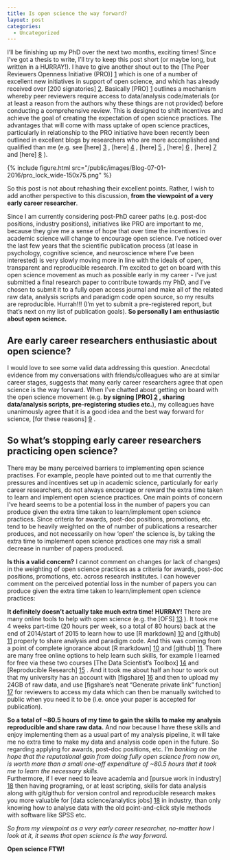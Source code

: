 ```yaml
---
title: Is open science the way forward?
layout: post
categories:
  - Uncategorized
---
```

I’ll be finishing up my PhD over the next two months, exciting times! Since I’ve got a thesis to write, I’ll try to keep this post short (or maybe long, but written in a HURRAY!). I have to give another shout out to the [The Peer Reviewers Openness Initiative (PRO)] [1] which is one of a number of excellent new initiatives in support of open science, and which has already received over [200 signatories] [2].
Basically [PRO] [1] outlines a mechanism whereby peer reviewers require access to data/analysis code/materials (or at least a reason from the authors why these things are not provided) before conducting a comprehensive review. This is designed to shift incentives and achieve the goal of creating the expectation of open science practices. The advantages that will come with mass uptake of open science practices, particularly in relationship to the PRO initiative have been recently been outlined in excellent blogs by researchers who are more accomplished and qualified than me (e.g. see [here] [3] , [here] [4] , [here] [5] , [here] [6] , [here] [7] and [here] [8] ). 

{% include figure.html src="/public/images/Blog-07-01-2016/pro_lock_wide-150x75.png" %}

So this post is not about rehashing their excellent points. Rather, I wish to add another perspective to this discussion, **from the viewpoint of a very early career researcher**.  

Since I am currently considering post-PhD career paths (e.g. post-doc positions, industry positions), initiatives like PRO are important to me, because they give me a sense of hope that over time the incentives in academic science will change to encourage open science.   I’ve noticed over the last few years that the scientific publication process (at lease in psychology, cognitive science, and neuroscience where I’ve been interested) is very slowly moving more in line with the ideals of open, transparent and reproducible research. I’m excited to get on board with this open science movement as much as possible early in my career - I’ve just submitted a final research paper to contribute towards my PhD, and I’ve chosen to submit it to a fully open access journal and make all of the related raw data, analysis scripts and paradigm code open source, so my results are reproducible. 
Hurrah!!! (I’m yet to submit a pre-registered report, but that’s next on my list of publication goals). **So personally I am enthusiastic about open science.**


## Are early career researchers enthusiastic about open science? 
I would love to see some valid data addressing this question.  Anecdotal evidence from my conversations with friends/colleagues who are at similar career stages, suggests that many early career researchers agree that open science is the way forward. When I’ve chatted about getting on board with the open science movement (e.g. **by signing [PRO] [2] , sharing data/analysis scripts, pre-registering studies etc.**), my colleagues have unanimously agree that it is a good idea and the best way forward for science, [for these reasons] [9] .


## So what’s stopping early career researchers practicing open science?
There may be many perceived barriers to implementing open science practises. For example, people have pointed out to me that currently the pressures and incentives set up in academic science, particularly for early career researchers, do not always encourage or reward the extra time taken to learn and implement open science practices.  One main points of concern I’ve heard seems to be a potential loss in the number of papers you can produce given the extra time taken to learn/implement open science practices. Since criteria for awards, post-doc positions, promotions, etc. tend to be heavily weighted on the of number of publications a researcher produces, and not necessarily on how ‘open’ the science is, by taking the extra time to implement open science practices one may risk a small decrease in number of papers produced.

**Is this a valid concern?** I cannot comment on changes (or lack of changes) in the weighting of open science practices as a criteria for awards, post-doc positions, promotions, etc. across research institutes. I can however comment on the perceived potential loss in the number of papers you can produce given the extra time taken to learn/implement open science practices:

**It definitely doesn’t actually take much extra time! HURRAY!** There are many online tools to help with open science (e.g. the [OFS] [13] ). It took me 4 weeks part-time (20 hours per week, so a total of 80 hours) back at the end of 2014/start of 2015 to learn how to use [R markdown] [10] and [github] [11] properly to share analysis and paradigm code. And this was coming from a point of complete ignorance about [R markdown] [10] and [github] [11]. There are many free online options to help learn such skills, for example I learned for free via these two courses [The Data Scientist’s Toolbox] [14] and [Reproducible Research] [15] .  And it took me about half an hour to work out that my university has an account with [figshare] [16] and then to upload my 24GB of raw data, and use [figshare’s neat “Generate private link” function] [17] for reviewers to access my data which can then be manually switched to public when you need it to be (i.e. once your paper is accepted for publication). 

**So a total of ~80.5 hours of my time to gain the skills to make my analysis reproducible and share raw data.** And now because I have these skills and enjoy implementing them as a usual part of my analysis pipeline, it will take me no extra time to make my data and analysis code open in the future. 
So regarding applying for awards, post-doc positions, etc. I’m *banking on the hope that the reputational gain from doing fully open science from now on, is worth more than a small one-off expenditure of ~80.5 hours that it took me to learn the necessary skills.*  
Furthermore, if I ever need to leave academia and [pursue work in industry] [18] then having programing, or at least scripting, skills for data analysis along with git/github for version control and reproducible research makes you more valuable for [data science/analytics jobs] [18] in industry, than only knowing how to analyse data with the old point-and-click style methods with software like SPSS etc. 

*So from my viewpoint as a very early career researcher, no-matter how I look at it, it seems that open science is the way forward.*

**Open science FTW!**


[1]: https://opennessinitiative.org/
[2]: https://opennessinitiative.org/signatories/
[3]: http://mindhacks.com/2015/12/19/the-peer-reviewers-openness-initiative/
[4]: https://candicemorey.org/?p=51
[5]: http://rolfzwaan.blogspot.nl/2015/12/stepping-in-as-reviewers.html
[6]: http://daniellakens.blogspot.co.uk/2015/12/can-you-explain-why-you-did-not-share.html?m=1
[7]: http://www.nicebread.de/putting-the-i-in-open-science-how-you-can-change-the-face-of-science/
[8]: http://blogs.biomedcentral.com/bmcseriesblog/2012/11/20/supporting-a-new-way-to-peer-review/
[9]: http://whyopenresearch.org/
[10]: http://rmarkdown.rstudio.com/
[11]: https://github.com/
[12]: https://www.coursera.org/learn/data-scientists-tools
[13]: https://osf.io/
[14]: https://www.coursera.org/course/datascitoolbox
[15]: https://www.coursera.org/learn/reproducible-research
[16]: http://figshare.com/
[17]: https://figshare.com/blog/figshare_new_features_Get_DOI_or_private_sharing_link/135
[18]: https://www.thedataincubator.com/
